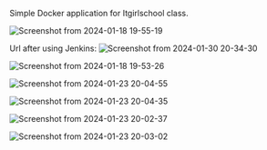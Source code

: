 Simple Docker application for Itgirlschool class.

![Screenshot from 2024-01-18 19-55-19](https://github.com/Bloody-Mary/simple-docker-app/assets/37978402/25baba73-1ade-482b-9e93-caa01f06b3be)


Url after using Jenkins:
![Screenshot from 2024-01-30 20-34-30](https://github.com/Bloody-Mary/simple-docker-app/assets/37978402/37d70f2a-b8d0-4076-9c14-cbc245a06c0d)


![Screenshot from 2024-01-18 19-53-26](https://github.com/Bloody-Mary/simple-docker-app/assets/37978402/5eb89cd7-0d2a-4fd2-8ba6-5b503762c44c)


![Screenshot from 2024-01-23 20-04-55](https://github.com/Bloody-Mary/simple-docker-app/assets/37978402/532a1e55-212e-4ba7-9003-a5398f441c30)


![Screenshot from 2024-01-23 20-04-35](https://github.com/Bloody-Mary/simple-docker-app/assets/37978402/9146f70c-79c9-4bc0-8c4b-375ce55a3944)


![Screenshot from 2024-01-23 20-02-37](https://github.com/Bloody-Mary/simple-docker-app/assets/37978402/7d10e20d-6ca4-43f8-a0e9-a7aefff27869)


![Screenshot from 2024-01-23 20-03-02](https://github.com/Bloody-Mary/simple-docker-app/assets/37978402/a0ffaff5-2f5d-44ae-8d31-ed373eeecd50)
